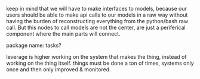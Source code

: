 keep in mind that we will have to make interfaces to models, because our users should be able to make api calls to our models in a raw way without having the burden of reconstructing everything from the python/bash raw call. 
But this nodes to call models are not the center, are just a periferical component where the main parts will connect. 





package name: tasks?







leverage is higher working on the system that makes the thing, instead of working on the thing itself. 
things must be done a ton of times, systems only once and then only improved & monitored. 


